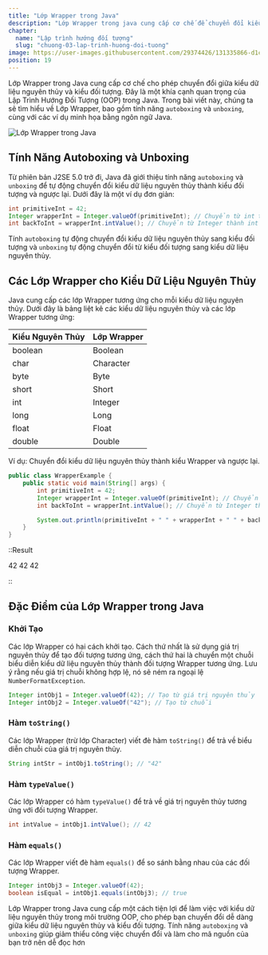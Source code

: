```yaml
---
title: "Lớp Wrapper trong Java"
description: "Lớp Wrapper trong java cung cấp cơ chế để chuyển đổi kiểu dữ liệu nguyên thủy thành kiểu đối tượng và từ đối tượng thành kiểu dữ liệu nguyên thủy"
chapter:
  name: "Lập trình hướng đối tượng"
  slug: "chuong-03-lap-trinh-huong-doi-tuong"
image: https://user-images.githubusercontent.com/29374426/131335866-d1c536a4-fa19-4e3f-9d16-45d6198f7c8f.png
position: 19
---
```


Lớp Wrapper trong Java cung cấp cơ chế cho phép chuyển đổi giữa kiểu dữ liệu nguyên thủy và kiểu đối tượng. Đây là một khía cạnh quan trọng của Lập Trình Hướng Đối Tượng (OOP) trong Java. Trong bài viết này, chúng ta sẽ tìm hiểu về Lớp Wrapper, bao gồm tính năng `autoboxing` và `unboxing`, cùng với các ví dụ minh họa bằng ngôn ngữ Java.

![Lớp Wrapper trong Java](https://user-images.githubusercontent.com/29374426/131335866-d1c536a4-fa19-4e3f-9d16-45d6198f7c8f.png)

## Tính Năng Autoboxing và Unboxing

Từ phiên bản J2SE 5.0 trở đi, Java đã giới thiệu tính năng `autoboxing` và `unboxing` để tự động chuyển đổi kiểu dữ liệu nguyên thủy thành kiểu đối tượng và ngược lại. Dưới đây là một ví dụ đơn giản:

```java
int primitiveInt = 42;
Integer wrapperInt = Integer.valueOf(primitiveInt); // Chuyển từ int thành Integer
int backToInt = wrapperInt.intValue(); // Chuyển từ Integer thành int
```

Tính `autoboxing` tự động chuyển đổi kiểu dữ liệu nguyên thủy sang kiểu đối tượng và `unboxing` tự động chuyển đổi từ kiểu đối tượng sang kiểu dữ liệu nguyên thủy.

## Các Lớp Wrapper cho Kiểu Dữ Liệu Nguyên Thủy

Java cung cấp các lớp Wrapper tương ứng cho mỗi kiểu dữ liệu nguyên thủy. Dưới đây là bảng liệt kê các kiểu dữ liệu nguyên thủy và các lớp Wrapper tương ứng:

| Kiểu Nguyên Thủy | Lớp Wrapper |
| ---------------- | ----------- |
| boolean          | Boolean     |
| char             | Character   |
| byte             | Byte        |
| short            | Short       |
| int              | Integer     |
| long             | Long        |
| float            | Float       |
| double           | Double      |

Ví dụ: Chuyển đổi kiểu dữ liệu nguyên thủy thành kiểu Wrapper và ngược lại.

```java
public class WrapperExample {
    public static void main(String[] args) {
        int primitiveInt = 42;
        Integer wrapperInt = Integer.valueOf(primitiveInt); // Chuyển từ int thành Integer (autoboxing)
        int backToInt = wrapperInt.intValue(); // Chuyển từ Integer thành int (unboxing)

        System.out.println(primitiveInt + " " + wrapperInt + " " + backToInt);
    }
}
```

::Result

42 42 42

::

## Đặc Điểm của Lớp Wrapper trong Java

### Khởi Tạo

Các lớp Wrapper có hai cách khởi tạo. Cách thứ nhất là sử dụng giá trị nguyên thủy để tạo đối tượng tương ứng, cách thứ hai là chuyển một chuỗi biểu diễn kiểu dữ liệu nguyên thủy thành đối tượng Wrapper tương ứng. Lưu ý rằng nếu giá trị chuỗi không hợp lệ, nó sẽ ném ra ngoại lệ `NumberFormatException`.

```java
Integer intObj1 = Integer.valueOf(42); // Tạo từ giá trị nguyên thủy
Integer intObj2 = Integer.valueOf("42"); // Tạo từ chuỗi
```

### Hàm `toString()`

Các lớp Wrapper (trừ lớp Character) viết đè hàm `toString()` để trả về biểu diễn chuỗi của giá trị nguyên thủy.

```java
String intStr = intObj1.toString(); // "42"
```

### Hàm `typeValue()`

Các lớp Wrapper có hàm `typeValue()` để trả về giá trị nguyên thủy tương ứng với đối tượng Wrapper.

```java
int intValue = intObj1.intValue(); // 42
```

### Hàm `equals()`

Các lớp Wrapper viết đè hàm `equals()` để so sánh bằng nhau của các đối tượng Wrapper.

```java
Integer intObj3 = Integer.valueOf(42);
boolean isEqual = intObj1.equals(intObj3); // true
```

Lớp Wrapper trong Java cung cấp một cách tiện lợi để làm việc với kiểu dữ liệu nguyên thủy trong môi trường OOP, cho phép bạn chuyển đổi dễ dàng giữa kiểu dữ liệu nguyên thủy và kiểu đối tượng. Tính năng `autoboxing` và `unboxing` giúp giảm thiểu công việc chuyển đổi và làm cho mã nguồn của bạn trở nên dễ đọc hơn
